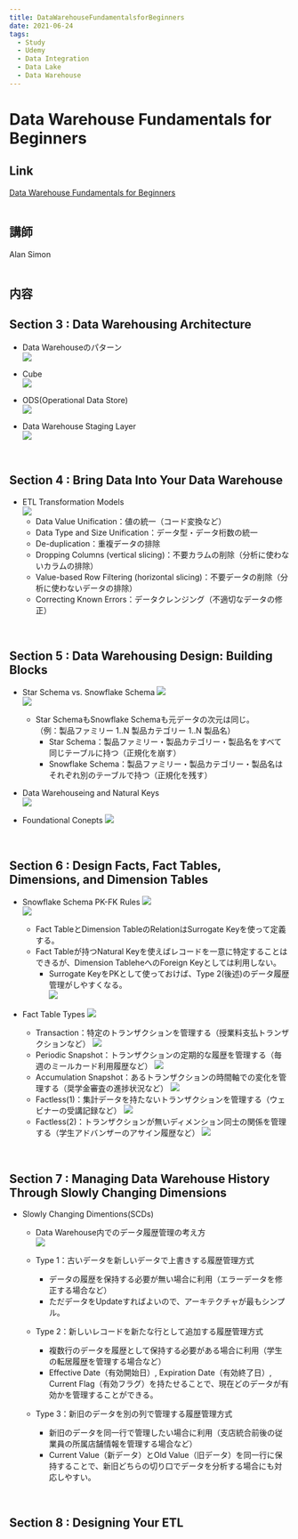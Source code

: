 ```yaml
---
title: DataWarehouseFundamentalsforBeginners
date: 2021-06-24
tags:
  - Study
  - Udemy
  - Data Integration
  - Data Lake
  - Data Warehouse
---
```

# Data Warehouse Fundamentals for Beginners
## Link
[Data Warehouse Fundamentals for Beginners](https://nssol.udemy.com/course/data-warehouse-fundamentals-for-beginners/learn/lecture/17728676)  
<br>

## 講師
Alan Simon  
<br>

## 内容
## Section 3 : Data Warehousing Architecture
- Data Warehouseのパターン  
  ![](./images/DataWarehouseFundamentalsforBeginners_20210624_1.png)  

- Cube  
  ![](./images/DataWarehouseFundamentalsforBeginners_20210624_2.png)  

- ODS(Operational Data Store)  
  ![](./images/DataWarehouseFundamentalsforBeginners_20210624_3.png)  

- Data Warehouse Staging Layer  
  ![](./images/DataWarehouseFundamentalsforBeginners_20210624_4.png)  
<br>

## Section 4 : Bring Data Into Your Data Warehouse  
- ETL Transformation Models  
  ![](./images/DataWarehouseFundamentalsforBeginners_20210624_5.png)  
  - Data Value Unification：値の統一（コード変換など）
  - Data Type and Size Unification：データ型・データ桁数の統一
  - De-duplication：重複データの排除
  - Dropping Columns (vertical slicing)：不要カラムの削除（分析に使わないカラムの排除）
  - Value-based Row Filtering (horizontal slicing)：不要データの削除（分析に使わないデータの排除）
  - Correcting Known Errors：データクレンジング（不適切なデータの修正）  
<br>

## Section 5 : Data Warehousing Design: Building Blocks  
- Star Schema vs. Snowflake Schema
  ![](./images/DataWarehouseFundamentalsforBeginners_20210625_1.png)  
  ![](./images/DataWarehouseFundamentalsforBeginners_20210625_2.png)  
  - Star SchemaもSnowflake Schemaも元データの次元は同じ。  
  （例：製品ファミリー 1..N 製品カテゴリー 1..N 製品名）
    - Star Schema：製品ファミリー・製品カテゴリー・製品名をすべて同じテーブルに持つ（正規化を崩す）  
    - Snowflake Schema：製品ファミリー・製品カテゴリー・製品名はそれぞれ別のテーブルで持つ（正規化を残す）  
  
- Data Warehouseing and Natural Keys  
  ![](./images/DataWarehouseFundamentalsforBeginners_20210625_3.png)  

- Foundational Conepts
  ![](./images/DataWarehouseFundamentalsforBeginners_20210625_4.png)  
<br>

## Section 6 : Design Facts, Fact Tables, Dimensions, and Dimension Tables  
- Snowflake Schema PK-FK Rules
  ![](./images/DataWarehouseFundamentalsforBeginners_20210625_5.png)  
  ![](./images/DataWarehouseFundamentalsforBeginners_20210625_6.png)  

  - Fact TableとDimension TableのRelationはSurrogate Keyを使って定義する。  
  - Fact Tableが持つNatural Keyを使えばレコードを一意に特定することはできるが、Dimension TableheへのForeign Keyとしては利用しない。  
    - Surrogate KeyをPKとして使っておけば、Type 2(後述)のデータ履歴管理がしやすくなる。  
  ![](./images/DataWarehouseFundamentalsforBeginners_20210625_7.png)

- Fact Table Types
  ![](./images/DataWarehouseFundamentalsforBeginners_20210625_8.png)  

  - Transaction：特定のトランザクションを管理する（授業料支払トランザクションなど）
  ![](./images/DataWarehouseFundamentalsforBeginners_20210625_9.png)  
  - Periodic Snapshot：トランザクションの定期的な履歴を管理する（毎週のミールカード利用履歴など）
  ![](./images/DataWarehouseFundamentalsforBeginners_20210625_10.png)  
  - Accumulation Snapshot：あるトランザクションの時間軸での変化を管理する（奨学金審査の進捗状況など）
  ![](./images/DataWarehouseFundamentalsforBeginners_20210625_11.png)  
  - Factless(1)：集計データを持たないトランザクションを管理する（ウェビナーの受講記録など）
  ![](./images/DataWarehouseFundamentalsforBeginners_20210629_1.png)  
  - Factless(2)：トランザクションが無いディメンション同士の関係を管理する（学生アドバンザーのアサイン履歴など）
  ![](./images/DataWarehouseFundamentalsforBeginners_20210629_2.png)  
<br>

## Section 7 : Managing Data Warehouse History Through Slowly Changing Dimensions  
- Slowly Changing Dimentions(SCDs)  
  - Data Warehouse内でのデータ履歴管理の考え方  
  ![](./images/DataWarehouseFundamentalsforBeginners_20210629_3.png)  

  - Type 1：古いデータを新しいデータで上書きする履歴管理方式
    - データの履歴を保持する必要が無い場合に利用（エラーデータを修正する場合など）
    - ただデータをUpdateすればよいので、アーキテクチャが最もシンプル。
  - Type 2：新しいレコードを新たな行として追加する履歴管理方式
    - 複数行のデータを履歴として保持する必要がある場合に利用（学生の転居履歴を管理する場合など）
    - Effective Date（有効開始日）, Expiration Date（有効終了日）, Current Flag（有効フラグ）を持たせることで、現在どのデータが有効かを管理することができる。
  - Type 3：新旧のデータを別の列で管理する履歴管理方式
    - 新旧のデータを同一行で管理したい場合に利用（支店統合前後の従業員の所属店舗情報を管理する場合など）
    - Current Value（新データ）とOld Value（旧データ）を同一行に保持することで、新旧どちらの切り口でデータを分析する場合にも対応しやすい。  
<br>

## Section 8 : Designing Your ETL  
  